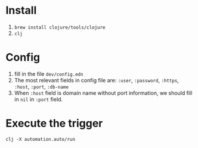 # Install
1. `brew install clojure/tools/clojure`
2. `clj` 

# Config
1. fill in the file `dev/config.edn`
2. The most relevant fields in config file are:
  `:user`, `:password`, `:https`, `:host`, `:port`, `:db-name`
3. When `:host` field is domain name without port information, we should fill in `nil` in `:port` field.

# Execute the trigger

```
clj -X automation.auto/run 
```
